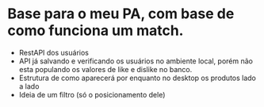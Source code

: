 # Base para o meu PA, com base de como funciona um match.
- RestAPI dos usuários
- API já salvando e verificando os usuários no ambiente local, porém não esta populando os valores de like e dislike no banco.
- Estrutura de como aparecerá por enquanto no desktop os produtos lado a lado
- Ideia de um filtro (só o posicionamento dele)
